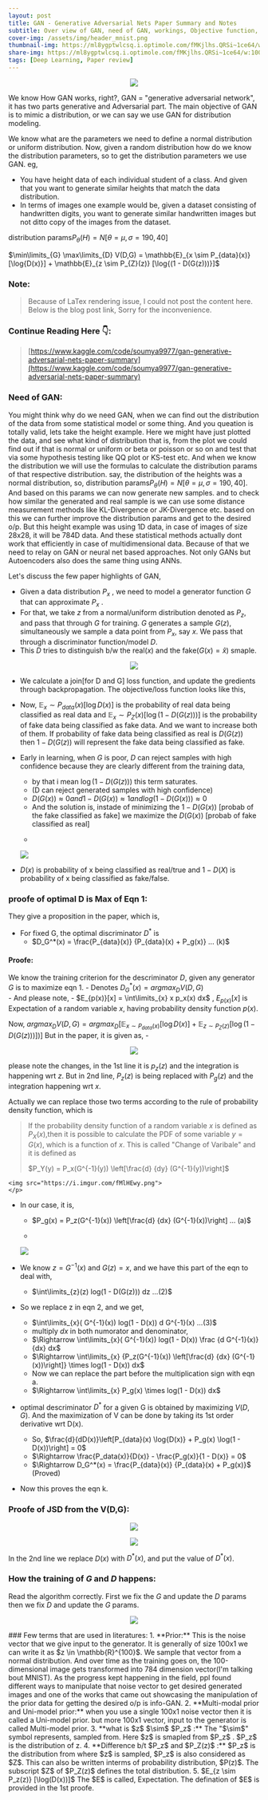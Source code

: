 ```yaml
---
layout: post
title: GAN - Generative Adversarial Nets Paper Summary and Notes
subtitle: Over view of GAN, need of GAN, workings, Objective function, derivations. 
cover-img: /assets/img/header_mnist.png
thumbnail-img: https://ml8ygptwlcsq.i.optimole.com/fMKjlhs.QRSi~1ce64/w:1000/h:628/q:auto/https://www.unite.ai/wp-content/uploads/2021/08/sofgan-main.jpg
share-img: https://ml8ygptwlcsq.i.optimole.com/fMKjlhs.QRSi~1ce64/w:1000/h:628/q:auto/https://www.unite.ai/wp-content/uploads/2021/08/sofgan-main.jpg
tags: [Deep Learning, Paper review]
---
```



<!-- ## GAN: Generative Adversarial Nets Paper Review and Notes: -->

<p align="center">
<img src="https://miro.medium.com/max/1400/1*StXrVTHgomba3jBlNhn_mw.png">
</p>


We know How GAN works, right?, GAN = "generative adversarial network", it has two parts generative and Adversarial part. 
The main objective of GAN is to mimic a distribution, or we can say we use GAN for distribution modeling.

We know what are the parameters we need to define a normal distribution or uniform distribution. Now, given a random distribution how do we know the distribution parameters, so to get the distribution parameters we use GAN.
eg, 
- You have height data of each individual student of a class. And given that you want to generate similar heights that match the data distribution. 
- In terms of images one example would be, given a dataset consisting of handwritten digits, you want to generate similar handwritten images but not ditto copy of the images from the dataset.


$\text {distribution params}  P_\theta (H) = N[\theta = {\mu,\sigma} = 190,40]$


$\min\limits_{G} \max\limits_{D} V(D,G) = \mathbb{E}_{x \sim P_{data}(x)}  [\log{D(x)}] + \mathbb{E}_{z \sim P_{Z}(z)}  [\log{(1 - D(G(z)))}]$  

### **Note:** 
> Because of LaTex rendering issue, I could not post the content here. Below is the blog post link, Sorry for the inconvenience.

### **Continue Reading Here 👇:** 
> [https://www.kaggle.com/code/soumya9977/gan-generative-adversarial-nets-paper-summary](https://www.kaggle.com/code/soumya9977/gan-generative-adversarial-nets-paper-summary)




### Need of GAN:
You might think why do we need GAN, when we can find out the distribution of the data from some statistical model or some thing. And you queation is totally valid, lets take the height example. Here we might have just plotted the data, and see what kind of distribution that is, from the plot we could find out if that is normal or uniform or beta or poisson or so on and test that via some hypothesis testing like QQ plot or KS-test etc. And when we know the distribution we will use the formulas to calculate the distribution params of that respective distribution.
say, the distribution of the heights was a normal distribution, so, $\text {distribution params}  P_\theta (H) = N[\theta = {\mu,\sigma} = 190,40]$. And based on this params we can now generate new samples. and to check how similar the generated and real sample is we can use some distance measurement methods like KL-Divergence or JK-Divergence etc. based on this we can further improve the distribution params and get to the desired o/p. 
But this height example was using 1D data, in case of images of size 28x28, it will be 784D data. And these statistical methods actually dont work that efficiently in case of multidimensional data. Because of that we need to relay on GAN or neural net based approaches. Not only GANs but Autoencoders also does the same thing using ANNs.

Let's discuss the few paper highlights of GAN,
- Given a data distribution $P_x$ , we need to model a generator function $G$  that can approximate $P_x$ . 
- For that, we take $z$ from a normal/uniform distribution denoted as $P_z$, and pass that through $G$ for training. $G$ generates a sample $G(z)$, simultaneously we sample a data point from $P_x$, say $x$. We pass that through a discriminator function/model $D$. 
- This $D$ tries to distinguish b/w the real($x$) and the fake($G(x) = \hat{x}$) smaple. 

<p align="center">
<img src="https://i.imgur.com/l44tYie.png">
</p>

- We calculate a join[for D and G] loss function, and update the gredients through backpropagation. The objective/loss function looks like this,
      
- Now, $\mathbb{E}_x \sim P_{data}(x)  [\log{D(x)}]$ is the probability of real data being classified as real data and 
$\mathbb{E}_x \sim P_{Z}(x)  [\log{(1 - D(G(z)))}]$ is the probability of fake data being classified as fake data. And we want to increase both of them. If probability of fake data being classified as real is $D(G(z))$ then $1 - D(G(z))$ will represent the fake data being classified as fake.  
- Early in learning, when $G$ is poor, $D$ can reject samples with high confidence because they are clearly different from the training data, 
    - by that i mean $\log{(1 - D(G(z)))}$ this term saturates.
    - (D can reject generated samples with high confidence)
    - $D(G(x)) \approx 0  and  1 - D(G(x)) \approx 1  and  log(1 - D(G(x))) \approx 0$ 
    - And the solution is, instade of minimizing the $1 - D(G(x))$ [probab of the fake classified as fake] we maximize the $D(G(x))$ [probab of fake classified as real]
    - <p align="center">
    <img src="https://i.imgur.com/KT1v6lG.png">
    </p>
- $D(x)$ is probability of x being classified as real/true and $1-D(X)$ is probability of x being classified as fake/false.

### proofe of optimal D is Max of Eqn 1:
They give a proposition in the paper, which is,
- For fixed G, the optimal discriminator $D^*$ is
    - $D_G^*(x) = \frac{P_{data}(x)} {P_{data}(x) + P_g(x)}  ... (k)$  
 #### Proofe:
 We know the training criterion for the descriminator $D$, given any generator $G$ is to maximize eqn 1.
    - Denotes  $D_G^*(x) = argmax_{D}  V(D,G)$   
    - And please note,
        - $E_{p(x)}[x] = \int\limits_{x} x p_x(x) dx$ , $E_{p(x)}[x]$ is Expectation of a random variable $x$, having probability density function $p(x)$.

 Now, 
 $argmax_{D}  V(D,G) = argmax_{D}  \left[  \mathbb{E}_{x \sim P_{data}(x)}  [\log{D(x)}] + \mathbb{E}_{z \sim P_{Z}(z)}  [\log{(1 - D(G(z)))}])  \right]$
 But in the paper, it is given as,
     - <p align="center">
    <img src="https://i.imgur.com/Xao2Yqr.jpg">
    </p>
please note the changes, in the 1st line it is $p_z(z)$ and the integration is happening wrt $z$. But in 2nd line, $P_z(z)$ is being replaced with $P_g(z)$ and the integration happening wrt $x$. 

Actually we can replace those two terms according to the rule of probability density function, which is

> If the probability density function of a random variable $x$ is defined as $P_X(x)$,then it is possible to calculate the PDF of some variable $y = G(x)$, which is a function of $x$.
> This is called "Change of Varibale" and it is defined as 
> 
> $P_Y(y) = P_x(G^{-1}(y))  \left[\frac{d} {dy} (G^{-1}(y))\right]$ 
> 
> <p align="center">
    <img src="https://i.imgur.com/fMlHEwy.png">
    </p>
> 

- In our case, it is,
    - $P_g(x) = P_z(G^{-1}(x))  \left[\frac{d} {dx} (G^{-1}(x))\right]  ...  (a)$ 
    - <p align="center">
    <img src="https://i.imgur.com/4H6483h.png">
    </p>

- We know $z = G^{-1}(x)$ and $G(z) = x$, and we have this part of the eqn to deal with,
    - $\int\limits_{z}(z)  log(1 - D(G(z)))  dz  ...(2)$
- So we replace z in eqn 2, and we get,
    - $\int\limits_{x}( G^{-1}(x))  log(1 - D(x))  d G^{-1}(x)  ...(3)$ 
    - multiply $dx$ in both numorator and denominator,
    - $\Rightarrow \int\limits_{x}( G^{-1}(x))  log(1 - D(x))  \frac {d G^{-1}(x)} {dx} dx$ 
    - $\Rightarrow \int\limits_{x} {P_z(G^{-1}(x))  \left[\frac{d} {dx} (G^{-1}(x))\right]}  \times  log(1 - D(x)) dx$ 
    - Now we can replace the part before the multiplication sign with eqn a.
    - $\Rightarrow \int\limits_{x} P_g(x)  \times  log(1 - D(x)) dx$ 
- optimal descriminator $D^*$ for a given G is obtained by maximizing $V(D,G)$. And the maximization of V can be done by taking its 1st order derivative wrt D(x).
    - So, $\frac{d}{dD(x)}\left[P_{data}(x)  \log{D(x)} + P_g(x)  \log(1 - D(x))\right] = 0$
    - $\Rightarrow \frac{P_data(x)}{D(x)} - \frac{P_g(x)}{1 - D(x)} = 0$
    - $\Rightarrow D_G^*(x) = \frac{P_{data}(x)} {P_{data}(x) + P_g(x)}$  (Proved)
- Now this proves the eqn k.

### Proofe of JSD from the V(D,G):
<p align="center">
<img src="https://i.imgur.com/oTvLg6b.png">
</p>

<p align="center">
<img src="https://i.imgur.com/aEmVlhU.png">
</p>

In the 2nd line we replace $D(x)$ with $D^*(x)$, and put the value of $D^*(x)$.


### How the training of $G$ and $D$ happens:
Read the algorithm correctly. First we fix the $G$ and update the $D$ params then we fix $D$ and update the $G$ params.
<p align="center">
<img src="https://i.imgur.com/WzDxOO5.png">
</p>
### Few terms that are used in literatures:
1. **Prior:** This is the noise vector that we give input to the generator. It is generally of size 100x1 we can write it as $z \in \mathbb{R}^{100}$. We sample that vector from a normal distribution. And over time as the training goes on, the 100-dimensional image gets transformed into 784 dimension vector(I'm talking bout MNIST). As the progress kept happening in the field, ppl found different ways to manipulate that noise vector to get desired generated images and one of the works that came out showcasing the manipulation of the prior data for getting the desired o/p is info-GAN.
2. **Multi-modal prior and Uni-model prior:** when you use a single 100x1 noise vector then it is called a Uni-model prior. but more 100x1 vector, input to the generator is called Multi-model prior.
3. **what is $z$ $\sim$ $P_z$ :** The "$\sim$" symbol represents, sampled from. Here $z$ is smapled from $P_z$ . $P_z$ is the distribution of z.
4. **Difference b/t $P_z$ and $P_Z(z)$ :** $P_z$ is the distribution from where $z$ is sampled, $P_z$ is also considered as $Z$. This can also be written interms of probability distribution, $P(z)$. The subscript $Z$ of $P_Z(z)$ defines the total distribution. 
5. $E_{z \sim P_z(z)}  [\log(D(x))]$  The $E$ is called, Expectation. The defination of $E$ is provided in the 1st proofe.
